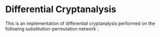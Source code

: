# Differential Cryptanalysis

This is an implementation of differential cryptanalysis performed on the following substitution-permutation network :

